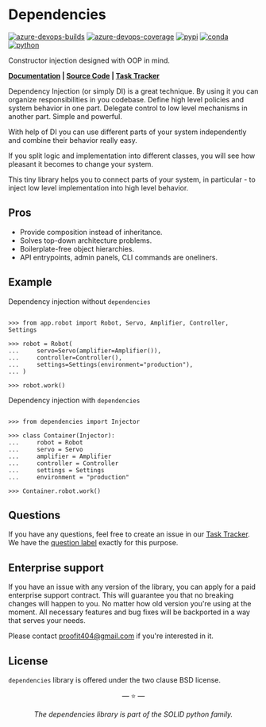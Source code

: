 # Dependencies

[![azure-devops-builds](https://img.shields.io/azure-devops/build/proofit404/dependencies/2?style=flat-square)](https://dev.azure.com/proofit404/dependencies/_build/latest?definitionId=2&branchName=master)
[![azure-devops-coverage](https://img.shields.io/azure-devops/coverage/proofit404/dependencies/2?style=flat-square)](https://dev.azure.com/proofit404/dependencies/_build/latest?definitionId=2&branchName=master)
[![pypi](https://img.shields.io/pypi/v/dependencies?style=flat-square)](https://pypi.org/project/dependencies)
[![conda](https://img.shields.io/conda/vn/conda-forge/dependencies?style=flat-square)](https://anaconda.org/conda-forge/dependencies)
[![python](https://img.shields.io/pypi/pyversions/dependencies?style=flat-square)](https://pypi.org/project/dependencies)

Constructor injection designed with OOP in mind.

**[Documentation](https://proofit404.github.io/dependencies) |
[Source Code](https://github.com/proofit404/dependencies) |
[Task Tracker](https://github.com/proofit404/dependencies/issues)**

Dependency Injection (or simply DI) is a great technique. By using it you can
organize responsibilities in you codebase. Define high level policies and system
behavior in one part. Delegate control to low level mechanisms in another part.
Simple and powerful.

With help of DI you can use different parts of your system independently and
combine their behavior really easy.

If you split logic and implementation into different classes, you will see how
pleasant it becomes to change your system.

This tiny library helps you to connect parts of your system, in particular - to
inject low level implementation into high level behavior.

## Pros

- Provide composition instead of inheritance.
- Solves top-down architecture problems.
- Boilerplate-free object hierarchies.
- API entrypoints, admin panels, CLI commands are oneliners.

## Example

Dependency injection without `dependencies`

```pycon

>>> from app.robot import Robot, Servo, Amplifier, Controller, Settings

>>> robot = Robot(
...     servo=Servo(amplifier=Amplifier()),
...     controller=Controller(),
...     settings=Settings(environment="production"),
... )

>>> robot.work()

```

Dependency injection with `dependencies`

```pycon

>>> from dependencies import Injector

>>> class Container(Injector):
...     robot = Robot
...     servo = Servo
...     amplifier = Amplifier
...     controller = Controller
...     settings = Settings
...     environment = "production"

>>> Container.robot.work()

```

## Questions

If you have any questions, feel free to create an issue in our
[Task Tracker](https://github.com/proofit404/dependencies/issues). We have the
[question label](https://github.com/proofit404/dependencies/issues?q=is%3Aopen+is%3Aissue+label%3Aquestion)
exactly for this purpose.

## Enterprise support

If you have an issue with any version of the library, you can apply for a paid
enterprise support contract. This will guarantee you that no breaking changes
will happen to you. No matter how old version you're using at the moment. All
necessary features and bug fixes will be backported in a way that serves your
needs.

Please contact [proofit404@gmail.com](mailto:proofit404@gmail.com) if you're
interested in it.

## License

`dependencies` library is offered under the two clause BSD license.

<p align="center">&mdash; ⭐️ &mdash;</p>
<p align="center"><i>The dependencies library is part of the SOLID python family.</i></p>

